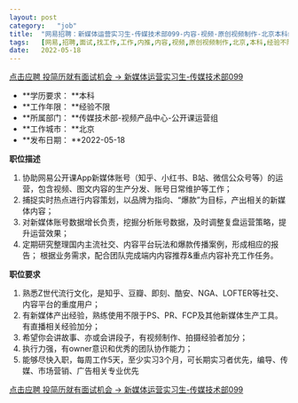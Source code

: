 ```yaml
---
layout:	post
category:	"job"
title:	"网易招聘：新媒体运营实习生-传媒技术部099-内容-视频-原创视频制作-北京本科经验不限"
tags:	[网易,招聘,面试,找工作,工作,内推,内容,视频,原创视频制作,北京,本科,经验不限]
date:	2022-05-18
---
```


[点击应聘 投简历就有面试机会 -> 新媒体运营实习生-传媒技术部099](http://mobile.bole.netease.com/bole/boleDetail?id=33342&employeeId=346f03c3cda5f04c&key=all)



- **学历要求： **本科
- **工作年限： **经验不限
- **所属部门： **传媒技术部-视频产品中心-公开课运营组
- **工作城市： **北京
- **发布日期： **2022-05-18



**职位描述**
1. 协助网易公开课App新媒体账号（知乎、小红书、B站、微信公众号等）的运营，包含视频、图文内容的生产分发、账号日常维护等工作；
2. 捕捉实时热点进行内容策划，以品牌为指向、“爆款”为目标，产出相关的新媒体内容；
3. 对新媒体账号数据增长负责，挖掘分析账号数据，及时调整复盘运营策略，提升运营效果；
4. 定期研究整理国内主流社交、内容平台玩法和爆款传播案例，形成相应的报告；
根据业务需求，配合团队完成端内内容推荐&amp;重点内容补充工作任务。



**职位要求**

1. 熟悉Z世代流行文化，是知乎、豆瓣、即刻、酷安、NGA、LOFTER等社交、内容平台的重度用户；
2. 有新媒体产出经验，熟练使用不限于PS、PR、FCP及其他新媒体生产工具。有直播相关经验加分；
3. 希望你会讲故事、亦或会讲段子，有视频制作、拍摄经验者加分；
4. 执行力强，有owner意识和优秀的团队协作能力；
5. 能够尽快入职，每周工作5天，至少实习3个月，可长期实习者优先，编导、传媒、市场营销、广告相关专业优先



[点击应聘 投简历就有面试机会 -> 新媒体运营实习生-传媒技术部099](http://mobile.bole.netease.com/bole/boleDetail?id=33342&employeeId=346f03c3cda5f04c&key=all)